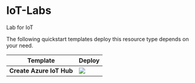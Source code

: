 # IoT-Labs
Lab for IoT 


The following quickstart templates deploy this resource type depends on your need.

 

| Template                                                     | Deploy                                                       |
| ------------------------------------------------------------ | ------------------------------------------------------------ |
|  **Create Azure IoT Hub** | <a href="https://portal.azure.com/#create/Microsoft.Template/uri/https%3A%2F%2Fraw.githubusercontent.com%2FCHEEKATLAPRADEEP-MSFT%2FAnalyticsLabs%2Fmaster%2FCreateStorageAccount.json" target="_blank"> <img src="http://azuredeploy.net/deploybutton.png"/></a>|
